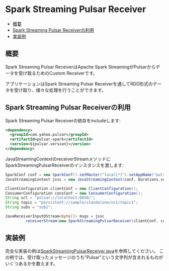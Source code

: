 # Spark Streaming Pulsar Receiver

<!-- TOC depthFrom:2 depthTo:3 withLinks:1 updateOnSave:1 orderedList:0 -->

- [概要](#概要)
- [Spark Streaming Pulsar Receiverの利用](#spark-streaming-pulsar-receiverの利用)
- [実装例](#実装例)

<!-- /TOC -->

## 概要
Spark Streaming Pulsar ReceiverはApache Spark StreamingがPulsarからデータを受け取るためのCustom Receiverです。

アプリケーションはSpark Streaming Pulsar Receiverを通してRDD形式のデータを受け取り、様々な処理を行うことができます。

## Spark Streaming Pulsar Receiverの利用
Spark Streaming Pulsar Receiverの依存をincludeします:

```xml
<dependency>
  <groupId>com.yahoo.pulsar</groupId>
  <artifactId>pulsar-spark</artifactId>
  <version>${pulsar.version}</version>
</dependency>
```

JavaStreamingContextのreceiverStreamメソッドにSparkStreamingPulsarReceiverのインスタンスを渡します:
```java
SparkConf conf = new SparkConf().setMaster("local[*]").setAppName("pulsar-spark");
JavaStreamingContext jssc = new JavaStreamingContext(conf, Durations.seconds(5));

ClientConfiguration clientConf = new ClientConfiguration();
ConsumerConfiguration consConf = new ConsumerConfiguration();
String url = "pulsar://localhost:6650/";
String topic = "persistent://sample/standalone/ns1/topic1";
String subs = "sub1";

JavaReceiverInputDStream<byte[]> msgs = jssc
        .receiverStream(new SparkStreamingPulsarReceiver(clientConf, consConf, url, topic, subs));
```


## 実装例
完全な実装の例は[SparkStreamingPulsarReceiver.java](../../../pulsar-spark/src/test/java/org/apache/pulsar/spark/example/SparkStreamingPulsarReceiverExample.java)を参照してください。
この例では、受け取ったメッセージのうち"Pulsar"という文字列が含まれるものがいくつあるかを数えます。
